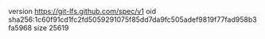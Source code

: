 version https://git-lfs.github.com/spec/v1
oid sha256:1c60f91cd1fc2fd5059291075f85dd7da9fc505adef9819f77fad958b3fa5968
size 25619
